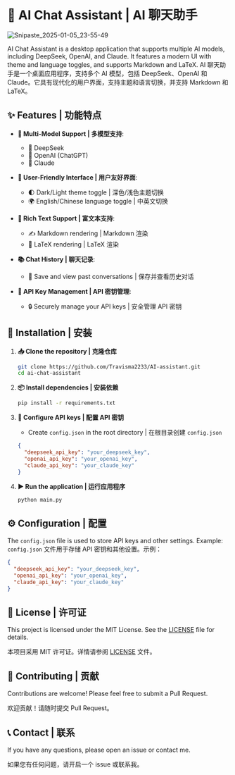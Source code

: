 # 🤖 AI Chat Assistant | AI 聊天助手
![Snipaste_2025-01-05_23-55-49](https://github.com/user-attachments/assets/2a0e6a9a-a405-44d5-806e-c5c635b40ef3)


AI Chat Assistant is a desktop application that supports multiple AI models, including DeepSeek, OpenAI, and Claude. It features a modern UI with theme and language toggles, and supports Markdown and LaTeX.
AI 聊天助手是一个桌面应用程序，支持多个 AI 模型，包括 DeepSeek、OpenAI 和 Claude。它具有现代化的用户界面，支持主题和语言切换，并支持 Markdown 和 LaTeX。

## ✨ Features | 功能特点

- **🎯 Multi-Model Support | 多模型支持**: 
  - 🧠 DeepSeek
  - 🤖 OpenAI (ChatGPT)
  - 🌟 Claude

- **🎨 User-Friendly Interface | 用户友好界面**: 
  - 🌓 Dark/Light theme toggle | 深色/浅色主题切换
  - 🌍 English/Chinese language toggle | 中英文切换

- **📝 Rich Text Support | 富文本支持**: 
  - ✍️ Markdown rendering | Markdown 渲染
  - 📐 LaTeX rendering | LaTeX 渲染

- **📚 Chat History | 聊天记录**: 
  - 💾 Save and view past conversations | 保存并查看历史对话

- **🔑 API Key Management | API 密钥管理**: 
  - 🔒 Securely manage your API keys | 安全管理 API 密钥

## 🚀 Installation | 安装

1. **📥 Clone the repository | 克隆仓库**
   ```bash
   git clone https://github.com/Travisma2233/AI-assistant.git
   cd ai-chat-assistant
   ```

2. **📦 Install dependencies | 安装依赖**
   ```bash
   pip install -r requirements.txt
   ```

3. **🔧 Configure API keys | 配置 API 密钥**
   - Create `config.json` in the root directory | 在根目录创建 `config.json`
   ```json
   {
     "deepseek_api_key": "your_deepseek_key",
     "openai_api_key": "your_openai_key",
     "claude_api_key": "your_claude_key"
   }
   ```

4. **▶️ Run the application | 运行应用程序**
   ```bash
   python main.py
   ```

## ⚙️ Configuration | 配置

The `config.json` file is used to store API keys and other settings. Example:
`config.json` 文件用于存储 API 密钥和其他设置。示例：

```json
{
  "deepseek_api_key": "your_deepseek_key",
  "openai_api_key": "your_openai_key",
  "claude_api_key": "your_claude_key"
}
```

## 📝 License | 许可证

This project is licensed under the MIT License. See the [LICENSE](LICENSE) file for details.

本项目采用 MIT 许可证。详情请参阅 [LICENSE](LICENSE) 文件。

## 🤝 Contributing | 贡献

Contributions are welcome! Please feel free to submit a Pull Request.

欢迎贡献！请随时提交 Pull Request。

## 📞 Contact | 联系

If you have any questions, please open an issue or contact me.

如果您有任何问题，请开启一个 issue 或联系我。
